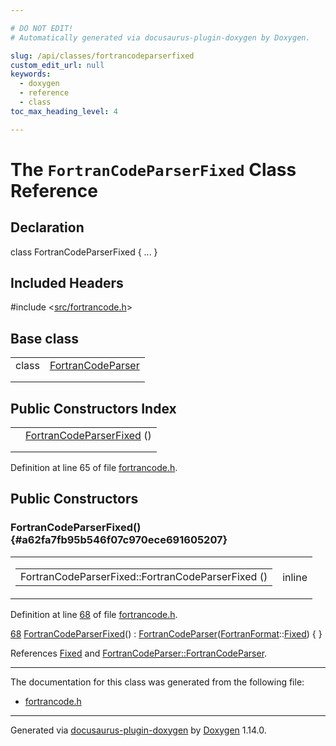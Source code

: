 ```yaml
---

# DO NOT EDIT!
# Automatically generated via docusaurus-plugin-doxygen by Doxygen.

slug: /api/classes/fortrancodeparserfixed
custom_edit_url: null
keywords:
  - doxygen
  - reference
  - class
toc_max_heading_level: 4

---
```


<div class="doxyPage">

# The `FortranCodeParserFixed` Class Reference



## Declaration

<div class="doxyDeclaration">
class FortranCodeParserFixed { ... }
</div>

## Included Headers

<div class="doxyIncludesList">#include &lt;<a href="/web-doxygen/docs/api/files/src/fortrancode-h">src/fortrancode.h</a>&gt;
</div>

## Base class

<table class="doxyMembersIndex">

<tr class="doxyMemberIndexItem">
<td class="doxyMemberIndexItemType" align="left" valign="top">class</td>
<td class="doxyMemberIndexItemName" align="left" valign="top"><a href="/web-doxygen/docs/api/classes/fortrancodeparser">FortranCodeParser</a></td>
</tr>
<tr class="doxyMemberIndexDescription">
<td class="doxyMemberIndexDescriptionLeft"></td>
<td class="doxyMemberIndexDescriptionRight">
</td>
</tr>
<tr class="doxyMemberIndexSeparator">
<td class="doxyMemberIndexSeparator" colspan="2"></td>
</tr>

</table>

## Public Constructors Index

<table class="doxyMembersIndex">

<tr class="doxyMemberIndexItem">
<td class="doxyMemberIndexItemType" align="left" valign="top"></td>
<td class="doxyMemberIndexItemName" align="left" valign="top"><a href="#a62fa7fb95b546f07c970ece691605207">FortranCodeParserFixed</a> ()</td>
</tr>
<tr class="doxyMemberIndexDescription">
<td class="doxyMemberIndexDescriptionLeft"></td>
<td class="doxyMemberIndexDescriptionRight">
</td>
</tr>
<tr class="doxyMemberIndexSeparator">
<td class="doxyMemberIndexSeparator" colspan="2"></td>
</tr>

</table>


<p>Definition at line 65 of file <a href="/web-doxygen/docs/api/files/src/fortrancode-h">fortrancode.h</a>.</p>

<div class="doxySectionDef">

## Public Constructors

### FortranCodeParserFixed() {#a62fa7fb95b546f07c970ece691605207}

<div class="doxyMemberItem">
<div class="doxyMemberProto">
<table class="doxyMemberLabels">
<tr class="doxyMemberLabels">
<td class="doxyMemberLabelsLeft">
<table class="doxyMemberName">
<tr>
<td class="doxyMemberName">FortranCodeParserFixed::FortranCodeParserFixed ()</td>
</tr>
</table>
</td>
<td class="doxyMemberLabelsRight">
<span class="doxyMemberLabels">
<span class="doxyMemberLabel inline">inline</span>
</span>
</td>
</tr>
</table>
</div>
<div class="doxyMemberDoc">


<p>Definition at line <a href="/web-doxygen/docs/api/files/src/fortrancode-h/#l00068">68</a> of file <a href="/web-doxygen/docs/api/files/src/fortrancode-h">fortrancode.h</a>.</p>

<div class="doxyProgramListing">

<div class="doxyCodeLine"><span class="doxyLineNumber"><a href="#a62fa7fb95b546f07c970ece691605207">68</a></span><span class="doxyLineContent"><span class="doxyHighlight">    <a href="#a62fa7fb95b546f07c970ece691605207">FortranCodeParserFixed</a>() : <a href="/web-doxygen/docs/api/classes/fortrancodeparser/#a21fc1ba3570d499b095e5ba8559f287f">FortranCodeParser</a>(<a href="/web-doxygen/docs/api/files/src/types-h/#ad3f2a8c13ceee9c0aaeabf930dd88266">FortranFormat</a>::<a href="/web-doxygen/docs/api/files/src/types-h/#ad3f2a8c13ceee9c0aaeabf930dd88266a4457d440870ad6d42bab9082d9bf9b61">Fixed</a>) { }</span></span></div>

</div>


References <a href="/web-doxygen/docs/api/files/src/types-h/#ad3f2a8c13ceee9c0aaeabf930dd88266a4457d440870ad6d42bab9082d9bf9b61">Fixed</a> and <a href="/web-doxygen/docs/api/classes/fortrancodeparser/#a21fc1ba3570d499b095e5ba8559f287f">FortranCodeParser::FortranCodeParser</a>.
</div>
</div>

</div>

<hr/>

<p>The documentation for this class was generated from the following file:</p>

<ul>
<li><a href="/web-doxygen/docs/api/files/src/fortrancode-h">fortrancode.h</a></li>
</ul>

<hr/>

<p class="doxyGeneratedBy">Generated via <a href="https://github.com/xpack/docusaurus-plugin-doxygen">docusaurus-plugin-doxygen</a> by <a href="https://www.doxygen.nl">Doxygen</a> 1.14.0.</p>

</div>
